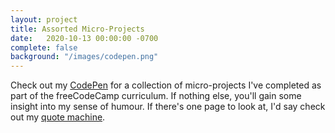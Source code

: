 ```yaml
---
layout: project
title: Assorted Micro-Projects
date:   2020-10-13 00:00:00 -0700
complete: false
background: "/images/codepen.png"
---
```


Check out my [CodePen](https://codepen.io/ciraben) for a collection of micro-projects I've completed as part of the freeCodeCamp curriculum. If nothing else, you'll gain some insight into my sense of humour. If there's one page to look at, I'd say check out my [quote machine](https://codepen.io/ciraben/pen/bGeNEzw).
